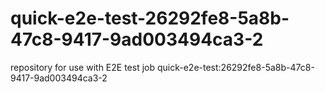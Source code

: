 # quick-e2e-test-26292fe8-5a8b-47c8-9417-9ad003494ca3-2
repository for use with E2E test job quick-e2e-test:26292fe8-5a8b-47c8-9417-9ad003494ca3-2
